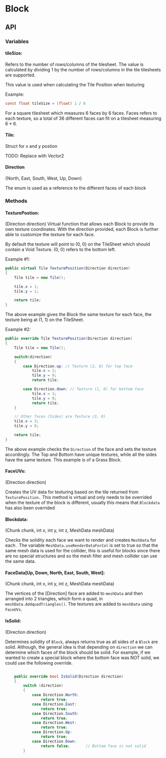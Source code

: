 # Block

## API

### Variables

#### tileSize:

 Refers to the number of rows/columns of the tilesheet. The value is 
 calculated by dividing 1 by the number of rows/columns in the tile 
 tilesheets are supported.

 This value is used when calculating the Tile Position when
 texturing

Example:
```c#
const float tileSize = (float) 1 / 6
```
 For a square tilesheet which measures 6 faces by 6 faces. Faces
 refers to each texture, so a total of 36 different faces can fit
 on a tilesheet measuring 6 * 6.

#### Tile:

 Struct for x and y postion

 TODO: Replace with Vector2

#### Direction

 {North, East, South, West, Up, Down}

 The enum is used as a reference to the different faces of each block

### Methods
####  TexturePostion:

 (Direction direction)
 Virtual function that allows each Block to provide its own texture
 coordinates. With the direction provided, each Block is further 
 able to customize the texture for each face.

 By default the texture will point to (0, 0) on the TileSheet which
 should contain a Void Texture. (0, 0) refers to the bottom left.

Example #1:
```c#
public virtual Tile TexturePosition(Direction direction)
{
	Tile tile = new Tile();

	tile.x = 1;
	tile.y = 1;

	return tile;
}
```

 The above example gives the Block the same texture for each face,
 the texture being at (1, 1) on the TileSheet.

Example #2:

```c#
public override Tile TexturePosition(Direction direction)
{
	Tile tile = new Tile();

	switch(direction)
	{
		case Direction.up: // Texture (2, 0) for top face
			tile.x = 2;
			tile.y = 0;
			return tile;

		case Direction.down: // Texture (1, 0) for bottom face
			tile.x = 1;
			tile.y = 0;
			return tile;
	}

	// Other faces (Sides) are Texture (3, 0)
	tile.x = 3;
	tile.y = 0;

	return tile;
}
```

 The above example checks the `Direction` of the face and sets the
 texture accordingly. The Top and Bottom have unique textures, while
 all the sides have the same texture. This example is of a Grass 
 Block.

#### FaceUVs:

 (Direction direction)

 Creates the UV data for texturing based on the tile returned from
 `TexturePosition.` This method is virtual and only needs to be overrided when
 the texture of the block is different, usually this means that `Blockdata` has
 also been overrided

#### Blockdata:

 (Chunk chunk, int x, int y, int z, MeshData meshData)

 Checks the solidity each face we want to render and creates `MeshData` for each
 . The variable `MeshData.useRenderDataForCol` is set to true so that the same
 mesh data is used for the collider, this is useful for blocks since there are
 no special structures and so the mesh filter and mesh collider can use the same
 data.

#### FaceData[Up, Down, North, East, South, West]:

 (Chunk chunk, int x, int y, int z, MeshData meshData)

 The vertices of the [Direction] face are added to `meshData` and then arranged 
 into 2 triangles, which form a quad, in `meshData.AddquadTriangles()`. The 
 textures are added to `meshData` using `FaceUVs`.

#### IsSolid:

 (Direction direction)

 Determines solidity of `Block`, always returns true as all sides of a `Block`
 are solid. Although, the general idea is that depending on `direction` we can
 determine which faces of the block should be solid. For example, if we wanted 
 to create a special block where the bottom face was NOT solid, we could use the
 following override.

```c#

	public override bool IsSolid(Direction direction)
	{
		switch (direction)
		{
			case Direction.North:
				return true;
			case Direction.East:
				return true;
			case Direction.South:
				return true;
			case Direction.West:
				return true;
			case Direction.Up:
				return true;
			case Direction.Down:
				return false;		// Bottom face is not solid
		}
```
